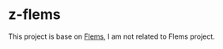 # z-flems

This project is base on [Flems](https://github.com/porsager/flems), I am not related to Flems project.
